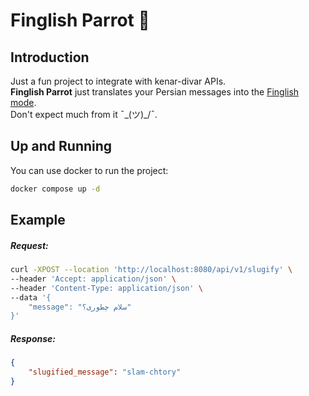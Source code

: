 # Finglish Parrot 🦜

## Introduction
Just a fun project to integrate with kenar-divar APIs.  
**Finglish Parrot** just translates your Persian messages into the [Finglish mode](https://fa.wikipedia.org/wiki/%D9%84%D8%A7%D8%AA%DB%8C%D9%86%E2%80%8C%D9%86%D9%88%DB%8C%D8%B3%DB%8C_%D9%81%D8%A7%D8%B1%D8%B3%DB%8C).  
Don't expect much from it ¯\_(ツ)_/¯.

## Up and Running
You can use docker to run the project:
```bash
docker compose up -d
```

## Example
##### Request:
```bash
curl -XPOST --location 'http://localhost:8080/api/v1/slugify' \
--header 'Accept: application/json' \
--header 'Content-Type: application/json' \
--data '{
    "message": "سلام چطوری؟"
}'
```
##### Response:
```json
{
    "slugified_message": "slam-chtory"
}
```
